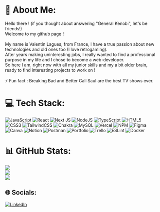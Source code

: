 # 💫 About Me:
Hello there ! (if you thought about answering "General Kenobi", let's be friends!)<br>Welcome to my github page !<br><br>My name is Valentin Lagues, from France, I have a true passion about new technologies and old ones too (I love retrogaming).<br>After years making uninteresting jobs, I really wanted to find a professional purpose in my life and I chose to become a web-developer.<br>So here I am, right now with all my junior skills and my a bit older brain, ready to find interesting projects to work on !<br><br>⚡ Fun fact : Breaking Bad and Better Call Saul are the best TV shows ever.


# 💻 Tech Stack:
![JavaScript](https://img.shields.io/badge/javascript-%23323330.svg?style=for-the-badge&logo=javascript&logoColor=%23F7DF1E) ![React](https://img.shields.io/badge/react-%2320232a.svg?style=for-the-badge&logo=react&logoColor=%2361DAFB) ![Next JS](https://img.shields.io/badge/Next-black?style=for-the-badge&logo=next.js&logoColor=white) ![NodeJS](https://img.shields.io/badge/node.js-6DA55F?style=for-the-badge&logo=node.js&logoColor=white) ![TypeScript](https://img.shields.io/badge/typescript-%23007ACC.svg?style=for-the-badge&logo=typescript&logoColor=white) ![HTML5](https://img.shields.io/badge/html5-%23E34F26.svg?style=for-the-badge&logo=html5&logoColor=white) ![CSS3](https://img.shields.io/badge/css3-%231572B6.svg?style=for-the-badge&logo=css3&logoColor=white) ![TailwindCSS](https://img.shields.io/badge/tailwindcss-%2338B2AC.svg?style=for-the-badge&logo=tailwind-css&logoColor=white) ![Chakra](https://img.shields.io/badge/chakra-%234ED1C5.svg?style=for-the-badge&logo=chakraui&logoColor=white) ![MySQL](https://img.shields.io/badge/mysql-%2300f.svg?style=for-the-badge&logo=mysql&logoColor=white) ![Vercel](https://img.shields.io/badge/vercel-%23000000.svg?style=for-the-badge&logo=vercel&logoColor=white) ![NPM](https://img.shields.io/badge/NPM-%23000000.svg?style=for-the-badge&logo=npm&logoColor=white) 	![Figma](https://img.shields.io/badge/figma-%23F24E1E.svg?style=for-the-badge&logo=figma&logoColor=white) ![Canva](https://img.shields.io/badge/Canva-%2300C4CC.svg?style=for-the-badge&logo=Canva&logoColor=white) ![Notion](https://img.shields.io/badge/Notion-%23000000.svg?style=for-the-badge&logo=notion&logoColor=white) ![Postman](https://img.shields.io/badge/Postman-FF6C37?style=for-the-badge&logo=postman&logoColor=white) ![Portfolio](https://img.shields.io/badge/Portfolio-%23000000.svg?style=for-the-badge&logo=firefox&logoColor=#FF7139) ![Trello](https://img.shields.io/badge/Trello-%23026AA7.svg?style=for-the-badge&logo=Trello&logoColor=white) ![ESLint](https://img.shields.io/badge/ESLint-4B3263?style=for-the-badge&logo=eslint&logoColor=white) ![Docker](https://img.shields.io/badge/docker-%230db7ed.svg?style=for-the-badge&logo=docker&logoColor=white)


# 📊 GitHub Stats:
![](https://github-readme-stats.vercel.app/api?username=ValentinLagues&theme=synthwave&hide_border=false&include_all_commits=false&count_private=true)<br/>
![](https://github-readme-streak-stats.herokuapp.com/?user=ValentinLagues&theme=synthwave&hide_border=false)<br/>
![](https://github-readme-stats.vercel.app/api/top-langs/?username=ValentinLagues&theme=synthwave&hide_border=false&include_all_commits=false&count_private=true&layout=compact)


## 🌐 Socials:
[![LinkedIn](https://img.shields.io/badge/LinkedIn-%230077B5.svg?logo=linkedin&logoColor=white)](https://linkedin.com/in/https://www.linkedin.com/in/valentin-lagues/) 
